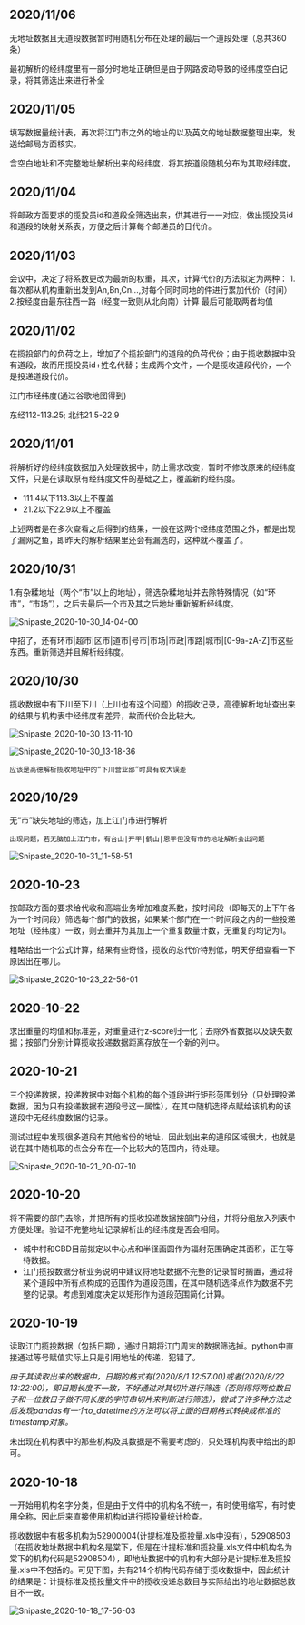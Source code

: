 ## 2020/11/06

无地址数据且无道段数据暂时用随机分布在处理的最后一个道段处理（总共360条）

最初解析的经纬度里有一部分时地址正确但是由于网路波动导致的经纬度空白记录，将其筛选出来进行补全

## 2020/11/05

填写数据量统计表，再次将江门市之外的地址的以及英文的地址数据整理出来，发送给邮局方面核实。

含空白地址和不完整地址解析出来的经纬度，将其按道段随机分布为其取经纬度。

## 2020/11/04

将邮政方面要求的揽投员id和道段全筛选出来，供其进行一一对应，做出揽投员id和道段的映射关系表，方便之后计算每个邮递员的日代价。

## 2020/11/03
会议中，决定了将系数更改为最新的权重，其次，计算代价的方法拟定为两种：
1.每次都从机构重新出发到An,Bn,Cn...,对每个同时同地的件进行累加代价（时间）
2.按经度由最东往西一路（经度一致则从北向南）计算
最后可能取两者均值

## 2020/11/02

在揽投部门的负荷之上，增加了个揽投部门的道段的负荷代价；由于揽收数据中没有道段，故而用揽投员id+姓名代替；生成两个文件，一个是揽收道段代价，一个是投递道段代价。

江门市经纬度(通过谷歌地图得到)

东经112-113.25; 北纬21.5-22.9

## 2020/11/01

将解析好的经纬度数据加入处理数据中，防止需求改变，暂时不修改原来的经纬度文件，只是在读取原有经纬度文件的基础之上，覆盖新的经纬度。

- 111.4以下113.3以上不覆盖
- 21.2以下22.9以上不覆盖

上述两者是在多次查看之后得到的结果，一般在这两个经纬度范围之外，都是出现了漏网之鱼，即昨天的解析结果里还会有漏选的，这种就不覆盖了。

## 2020/10/31

1.有杂糅地址（两个“市”以上的地址），筛选杂糅地址并去除特殊情况（如“环市”，“市场”），之后去最后一个市及其之后地址重新解析经纬度。

![Snipaste_2020-10-30_14-04-00](./img/Snipaste_2020-10-30_14-04-00.png)

中招了，还有环市|超市|区市|道市|号市|市场|市政|市路|城市|[0-9a-zA-Z]市这些东西。重新筛选并且解析经纬度。


## 2020/10/30

揽收数据中有下川至下川（上川也有这个问题）的揽收记录，高德解析地址查出来的结果与机构表中经纬度有差异，故而代价会比较大。

![Snipaste_2020-10-30_13-11-10](./img/Snipaste_2020-10-30_13-11-10.png)

![Snipaste_2020-10-30_13-18-36](./img/Snipaste_2020-10-30_13-18-36.png)

```
应该是高德解析揽收地址中的“下川营业部”时具有较大误差
```



## 2020/10/29 

无“市”缺失地址的筛选，加上江门市进行解析

```
出现问题，若无脑加上江门市，有台山|开平|鹤山|恩平但没有市的地址解析会出问题
```

![Snipaste_2020-10-31_11-58-51](./img/Snipaste_2020-10-31_11-58-51.png)


## 2020-10-23

按邮政方面的要求给代收和高端业务增加难度系数，按时间段（即每天的上下午各为一个时间段）筛选每个部门的数据，如果某个部门在一个时间段之内的一些投递地址（经纬度）一致，则去重并为其加上一个重复数量计数，无重复的均记为1。

粗略给出一个公式计算，结果有些奇怪，揽收的总代价特别低，明天仔细查看一下原因出在哪儿。

![Snipaste_2020-10-23_22-56-01](./img/Snipaste_2020-10-23_22-56-01.png)

## 2020-10-22

求出重量的均值和标准差，对重量进行z-score归一化；去除外省数据以及缺失数据；按部门分别计算揽收投递数据距离存放在一个新的列中。

## 2020-10-21

三个投递数据，投递数据中对每个机构的每个道段进行矩形范围划分（只处理投递数据，因为只有投递数据有道段号这一属性），在其中随机选择点赋给该机构的该道段中无经纬度数据的记录。

测试过程中发现很多道段有其他省份的地址，因此划出来的道段区域很大，也就是说在其中随机取的点会分布在一个比较大的范围内，待处理。

![Snipaste_2020-10-21_20-07-10](./img/Snipaste_2020-10-21_20-07-10.png)

## 2020-10-20

将不需要的部门去除，并把所有的揽收投递数据按部门分组，并将分组放入列表中方便处理。验证不完整地址记录解析出的经纬度是否会相同。

- 城中村和CBD目前拟定以中心点和半径画圆作为辐射范围确定其面积，正在等待数据。
- 江门揽投数据分析业务说明中建议将地址数据不完整的记录暂时搁置，通过将某个道段中所有点构成的范围作为道段范围，在其中随机选择点作为数据不完整的记录。考虑到难度决定以矩形作为道段范围简化计算。

## 2020-10-19

读取江门揽投数据（包括日期），通过日期将江门周末的数据筛选掉。python中直接通过等号赋值实际上只是引用地址的传递，犯错了。

*由于其读取出来的数据中，日期的格式有(2020/8/1 12:57:00)或者(2020/8/22 13:22:00)，即日期长度不一致，不好通过对其切片进行筛选（否则得将两位数日子和一位数日子做不同长度的字符串切片来判断进行筛选），尝试了许多种方法之后发现pandas有一个to_datetime的方法可以将上面的日期格式转换成标准的timestamp对象。*

未出现在机构表中的那些机构及其数据是不需要考虑的，只处理机构表中给出的即可。

## 2020-10-18

一开始用机构名字分类，但是由于文件中的机构名不统一，有时使用缩写，有时使用全称，因此后来直接使用机构id进行揽投量统计检查。

揽收数据中有极多机构为52900004(计提标准及揽投量.xls中没有），52908503（在揽收地址数据中机构名是棠下，但是在计提标准和揽投量.xls文件中机构名为棠下的机构代码是52908504），即地址数据中的机构有大部分是计提标准及揽投量.xls中不包括的。可见下图，共有214个机构代码存储于揽收数据中，因此统计的结果是：计提标准及揽投量文件中的揽收投递总数目与实际给出的地址数据总数目不一致。

![Snipaste_2020-10-18_17-56-03](./img/Snipaste_2020-10-18_17-56-03.png)
